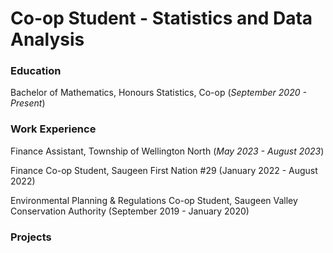 # Co-op Student - Statistics and Data Analysis

### Education
Bachelor of Mathematics, Honours Statistics, Co-op (_September 2020 - Present_)

### Work Experience
Finance Assistant, Township of Wellington North (_May 2023 - August 2023_)

Finance Co-op Student, Saugeen First Nation #29 \(January 2022 - August 2022\)

Environmental Planning & Regulations Co-op Student, Saugeen Valley Conservation Authority \(September 2019 - January 2020\)

### Projects

